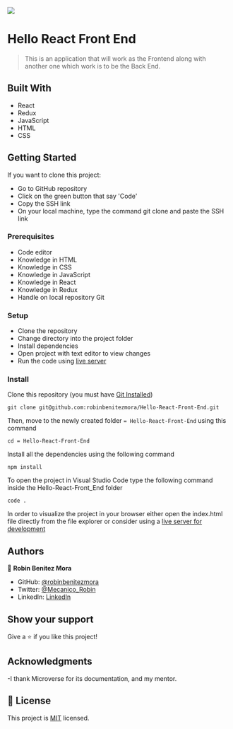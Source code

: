 ![](https://img.shields.io/badge/Microverse-blueviolet)

# Hello React Front End

>
> This is an application that will work as the Frontend along with another one which work is to be the Back End.
## Built With

- React
- Redux
- JavaScript
- HTML
- CSS

## Getting Started

If you want to clone this project:
- Go to GitHub repository
- Click on the green button that say 'Code'
- Copy the SSH link
- On your local machine, type the command git clone and paste the SSH link


### Prerequisites
- Code editor
- Knowledge in HTML
- Knowledge in CSS
- Knowledge in JavaScript
- Knowledge in React
- Knowledge in Redux
- Handle on local repository Git


### Setup
- Clone the repository
- Change directory into the project folder
- Install dependencies
- Open project with text editor to view changes
- Run the code using [live server](https://www.google.com/search?client=safari&rls=en&q=live+server&ie=UTF-8&oe=UTF-8)

### Install
Clone this repository (you must have [Git Installed](https://github.com/git-guides/install-git))

`git clone git@github.com:robinbenitezmora/Hello-React-Front-End.git`

Then, move to the newly created folder `= Hello-React-Front-End` using this command

`cd = Hello-React-Front-End`

Install all the dependencies using the following command

`npm install`

To open the project in Visual Studio Code type the following command inside the Hello-React-Front_End folder

`code .`

In order to visualize the project in your browser either open the index.html file directly from the file explorer or consider using a [live server for development ](https://marketplace.visualstudio.com/items?itemName=ritwickdey.LiveServer)

## Authors

👤 **Robin Benitez Mora**

- GitHub: [@robinbenitezmora](https://github.com/robinbenitezmora)
- Twitter: [@Mecanico_Robin](https://twitter.com/mecanico_robin)
- LinkedIn: [LinkedIn](https://www.linkedin.com/in/robin-benitez-mora-manizales)

## Show your support

Give a ⭐️ if you like this project!

## Acknowledgments

-I thank Microverse for its documentation, and my mentor.

## 📝 License

This project is [MIT](./MIT.md) licensed.
